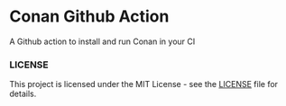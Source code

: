 # Conan Github Action

A Github action to install and run Conan in your CI


### LICENSE
This project is licensed under the MIT License - see the [LICENSE](LICENSE.md) file for details.
